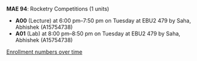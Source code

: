 **MAE 94**: Rocketry Competitions (1 units)

- **A00** (Lecture) at 6:00 pm–7:50 pm on Tuesday at EBU2 479 by Saha, Abhishek (A15754738)
- **A01** (Lab) at 8:00 pm–8:50 pm on Tuesday at EBU2 479 by Saha, Abhishek (A15754738)

[Enrollment numbers over time](./MAE94.tsv)
